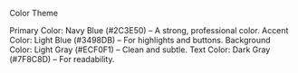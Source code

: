 
Color Theme

Primary Color: Navy Blue (#2C3E50) – A strong, professional color.
Accent Color: Light Blue (#3498DB) – For highlights and buttons.
Background Color: Light Gray (#ECF0F1) – Clean and subtle.
Text Color: Dark Gray (#7F8C8D) – For readability.